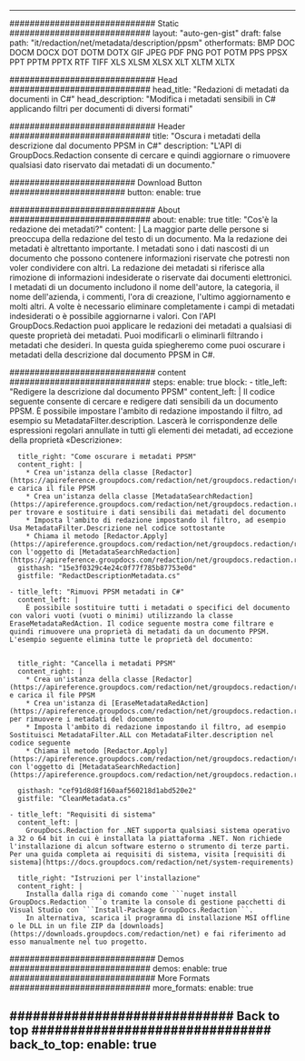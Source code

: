
---
############################# Static ############################
layout: "auto-gen-gist" 
draft: false
path: "it/redaction/net/metadata/description/ppsm"
otherformats: BMP DOC DOCM DOCX DOT DOTM DOTX GIF JPEG PDF PNG POT POTM PPS PPSX PPT PPTM PPTX RTF TIFF XLS XLSM XLSX XLT XLTM XLTX  

############################# Head ############################
head_title: "Redazioni di metadati da documenti in C#"
head_description: "Modifica i metadati sensibili in C# applicando filtri per documenti di diversi formati"

############################# Header ############################
title: "Oscura i metadati della descrizione dal documento PPSM in C#"
description: "L'API di GroupDocs.Redaction consente di cercare e quindi aggiornare o rimuovere qualsiasi dato riservato dai metadati di un documento."

######################### Download Button #######################
button:
    enable: true

############################# About ############################
about:
    enable: true
    title: "Cos'è la redazione dei metadati?"
    content: |
        La maggior parte delle persone si preoccupa della redazione del testo di un documento. Ma la redazione dei metadati è altrettanto importante. I metadati sono i dati nascosti di un documento che possono contenere informazioni riservate che potresti non voler condividere con altri. La redazione dei metadati si riferisce alla rimozione di informazioni indesiderate o riservate dai documenti elettronici. I metadati di un documento includono il nome dell'autore, la categoria, il nome dell'azienda, i commenti, l'ora di creazione, l'ultimo aggiornamento e molti altri. A volte è necessario eliminare completamente i campi di metadati indesiderati o è possibile aggiornarne i valori. Con l'API GroupDocs.Redaction puoi applicare le redazioni dei metadati a qualsiasi di queste proprietà dei metadati. Puoi modificarli o eliminarli filtrando i metadati che desideri. In questa guida spiegheremo come puoi oscurare i metadati della descrizione dal documento PPSM in C#.

############################# content ############################
steps:
    enable: true
    block:
    - title_left: "Redigere la descrizione dal documento PPSM"
      content_left: |
        Il codice seguente consente di cercare e redigere dati sensibili da un documento PPSM. È possibile impostare l'ambito di redazione impostando il filtro, ad esempio su MetadataFilter.description. Lascerà le corrispondenze delle espressioni regolari annullate in tutti gli elementi dei metadati, ad eccezione della proprietà «Descrizione»:
        

      title_right: "Come oscurare i metadati PPSM"
      content_right: |
        * Crea un'istanza della classe [Redactor](https://apireference.groupdocs.com/redaction/net/groupdocs.redaction/redactor) e carica il file PPSM
        * Crea un'istanza della classe [MetadataSearchRedaction](https://apireference.groupdocs.com/redaction/net/groupdocs.redaction.redactions/metadatasearchredaction) per trovare e sostituire i dati sensibili dai metadati del documento
        * Imposta l'ambito di redazione impostando il filtro, ad esempio Usa MetadataFilter.Descrizione nel codice sottostante
        * Chiama il metodo [Redactor.Apply](https://apireference.groupdocs.com/redaction/net/groupdocs.redaction/redactor/methods/apply/index) con l'oggetto di [MetadataSearchRedaction](https://apireference.groupdocs.com/redaction/net/groupdocs.redaction.redactions/metadatasearchredaction)        
      gisthash: "15e3f0329c4e24c0f77f785b87753e0d"
      gistfile: "RedactDescriptionMetadata.cs"

    - title_left: "Rimuovi PPSM metadati in C#"
      content_left: |
        È possibile sostituire tutti i metadati o specifici del documento con valori vuoti (vuoti o minimi) utilizzando la classe EraseMetadataRedAction. Il codice seguente mostra come filtrare e quindi rimuovere una proprietà di metadati da un documento PPSM. L'esempio seguente elimina tutte le proprietà del documento:
        
        
      title_right: "Cancella i metadati PPSM"
      content_right: |
        * Crea un'istanza della classe [Redactor](https://apireference.groupdocs.com/redaction/net/groupdocs.redaction/redactor) e carica il file PPSM
        * Crea un'istanza di [EraseMetadataRedAction](https://apireference.groupdocs.com/redaction/net/groupdocs.redaction.redactions/erasemetadataredaction) per rimuovere i metadati del documento
        * Imposta l'ambito di redazione impostando il filtro, ad esempio Sostituisci MetadataFilter.ALL con MetadataFilter.description nel codice seguente 
        * Chiama il metodo [Redactor.Apply](https://apireference.groupdocs.com/redaction/net/groupdocs.redaction/redactor/methods/apply/index) con l'oggetto di [MetadataSearchRedaction](https://apireference.groupdocs.com/redaction/net/groupdocs.redaction.redactions/metadatasearchredaction)
        
      gisthash: "cef91d8d8f160aaf560218d1abd520e2"
      gistfile: "CleanMetadata.cs"

    - title_left: "Requisiti di sistema"
      content_left: |
        GroupDocs.Redaction for .NET supporta qualsiasi sistema operativo a 32 o 64 bit in cui è installata la piattaforma .NET. Non richiede l'installazione di alcun software esterno o strumento di terze parti. Per una guida completa ai requisiti di sistema, visita [requisiti di sistema](https://docs.groupdocs.com/redaction/net/system-requirements)
        
      title_right: "Istruzioni per l'installazione"
      content_right: |
        Installa dalla riga di comando come ```nuget install GroupDocs.Redaction ```o tramite la console di gestione pacchetti di Visual Studio con ```Install-Package GroupDocs.Redaction```. 
        In alternativa, scarica il programma di installazione MSI offline o le DLL in un file ZIP da [downloads](https://downloads.groupdocs.com/redaction/net) e fai riferimento ad esso manualmente nel tuo progetto.

############################# Demos ############################
demos:
    enable: true
############################# More Formats ############################
more_formats:
    enable: true

############################# Back to top ###############################
back_to_top:
    enable: true
---